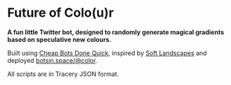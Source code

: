 
# Future of Colo(u)r

**A fun little Twitter bot, designed to randomly generate magical gradients based on speculative new colours.**

Built using [Cheap Bots Done Quick][1], inspired by [Soft Landscapes][2] and deployed [botsin.space/@color][3].

All scripts are in Tracery JSON format.



[1]:	http://cheapbotsdonequick.com/
[2]:  https://twitter.com/softlandscapes/
[3]:	https://botsin.space/@color
